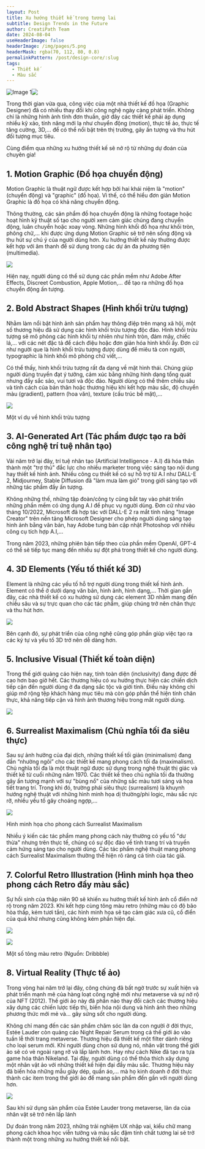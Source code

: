 ```yaml
---
layout: Post
title: Xu hướng thiết kế trong tương lai
subtitle: Design Trends in the Future
author: CreatiPath Team
date: 2024-08-04
useHeaderImage: false
headerImage: /img/pages/5.png
headerMask: rgba(70, 112, 80, 0.8)
permalinkPattern: /post/design-core/:slug
tags:
  - Thiết kế
  - Màu sắc
---
```


<img src="https://count-viewer.vercel.app//api/blog/view?url=https://creatipath.github.io/post/design-core/design-trends-in-the-future" alt="Image 1" style="float: left">


![](../../.vuepress/public/img/pages/xu-huong-thiet-ke-trong-tuong-lai.png)

Trong thời gian vừa qua, công việc của một nhà thiết kế đồ họa (Graphic Designer) đã có nhiều thay đổi khi công nghệ ngày càng phát triển. Không chỉ là những hình ảnh tĩnh đơn thuần, giờ đây các thiết kế phải áp dụng nhiều kỹ xảo, tính năng mới lạ như chuyển động (motion), thực tế ảo, thực tế tăng cường, 3D,... để có thể nổi bật trên thị trường, gây ấn tượng và thu hút đối tượng mục tiêu.

Cùng điểm qua những xu hướng thiết kế sẽ nở rộ từ những dự đoán của chuyên gia!

## 1. Motion Graphic (Đồ họa chuyển động)

Motion Graphic là thuật ngữ được kết hợp bởi hai khái niệm là "motion" (chuyển động) và "graphic" (đồ họa). Vì thế, có thể hiểu đơn giản Motion Graphic là đồ họa có khả năng chuyển động. 

Thông thường, các sản phẩm đồ họa chuyển động là những footage hoặc hoạt hình kỹ thuật số tạo cho người xem cảm giác chúng đang chuyển động, luân chuyển hoặc xoay vòng. Những hình khối đồ họa như khối tròn, phông chữ,... khi được ứng dụng Motion Graphic sẽ trở nên sống động và thu hút sự chú ý của người dùng hơn. Xu hướng thiết kế này thường được kết hợp với âm thanh để sử dụng trong các dự án đa phương tiện (multimedia).

 ![](../../.vuepress/public/img/in-post/section6/1.png)

Hiện nay, người dùng có thể sử dụng các phần mềm như Adobe After Effects, Discreet Combustion, Apple Motion,... để tạo ra những đồ họa chuyển động ấn tượng.

## 2. Bold Abstract Shapes (Hình khối trừu tượng)

Nhằm làm nổi bật hình ảnh sản phẩm hay thông điệp trên mạng xã hội, một số thương hiệu đã sử dụng các hình khối trừu tượng độc đáo. Hình khối trừu tượng sẽ mô phỏng các hình khối tự nhiên như hình tròn, đám mây, chiếc lá,... với các nét đặc tả để cách điệu hoặc đơn giản hóa hình khối ấy. Đơn cử như người que là hình khối trừu tượng được dùng để miêu tả con người, typographic là hình khối mô phỏng chữ viết,...

Có thể thấy, hình khối trừu tượng rất đa dạng về mặt hình thái. Chúng giúp người dùng truyền đạt ý tưởng, cảm xúc bằng những hình dạng tổng quát nhưng đầy sắc sảo, vui tươi và độc đáo. Người dùng có thể thêm chiều sâu và tính cách của bản thân hoặc thương hiệu khi kết hợp màu sắc, độ chuyển màu (gradient), pattern (hoa văn), texture (cấu trúc bề mặt),...

 
 ![](../../.vuepress/public/img/in-post/section6/2.png)

Một ví dụ về hình khối trừu tượng

## 3. AI-Generated Art (Tác phẩm được tạo ra bởi công nghệ trí tuệ nhân tạo)

Vài năm trở lại đây, trí tuệ nhân tạo (Artificial Intelligence - A.I) đã hóa thân thành một "trợ thủ" đắc lực cho nhiều marketer trong việc sáng tạo nội dung hay thiết kế hình ảnh. Nhiều công cụ thiết kế có sự hỗ trợ từ A.I như DALL-E 2, Midjourney, Stable Diffusion đã "làm mưa làm gió" trong giới sáng tạo với những tác phẩm đầy ấn tượng. 

Không những thế, những tập đoàn/công ty cũng bắt tay vào phát triển những phần mềm có ứng dụng A.I để phục vụ người dùng. Đơn cử như vào tháng 10/2022, Microsoft đã hợp tác với DALL-E 2 ra mắt tính năng "Image Creator" trên nền tảng Microsoft Designer cho phép người dùng sáng tạo hình ảnh bằng văn bản, hay Adobe tung bản cập nhật Photoshop với nhiều công cụ tích hợp A.I,... 


Trong năm 2023, những phiên bản tiếp theo của phần mềm OpenAI, GPT-4 có thể sẽ tiếp tục mang đến nhiều sự đột phá trong thiết kế cho người dùng.

## 4. 3D Elements (Yếu tố thiết kế 3D)

Element là những các yếu tố hỗ trợ người dùng trong thiết kế hình ảnh. Element có thể ở dưới dạng văn bản, hình ảnh, hình dạng,... Thời gian gần đây, các nhà thiết kế có xu hướng sử dụng các element 3D nhằm mang đến chiều sâu và sự trực quan cho các tác phẩm, giúp chúng trở nên chân thực và thu hút hơn.

 
 ![](../../.vuepress/public/img/in-post/section6/3.png)

Bên cạnh đó, sự phát triển của công nghệ cũng góp phần giúp việc tạo ra các ký tự và yếu tố 3D trở nên dễ dàng hơn.

## 5. Inclusive Visual (Thiết kế toàn diện)

Trong thế giới quảng cáo hiện nay, tính toàn diện (inclusivity) đang được đề cao hơn bao giờ hết. Các thương hiệu có xu hướng thực hiện các chiến dịch tiếp cận đến người dùng ở đa dạng sắc tộc và giới tính. Điều này không chỉ giúp mở rộng tệp khách hàng mục tiêu mà còn góp phần thể hiện tính chân thực, khả năng tiếp cận và hình ảnh thương hiệu trong mắt người dùng.

 
 ![](../../.vuepress/public/img/in-post/section6/4.png)

## 6. Surrealist Maximalism (Chủ nghĩa tối đa siêu thực)

Sau sự ảnh hưởng của đại dịch, những thiết kế tối giản (minimalism) đang dần “nhường ngôi” cho các thiết kế mang phong cách tối đa (maximalism). Chủ nghĩa tối đa là một thuật ngữ được sử dụng trong nghệ thuật thị giác và thiết kế từ cuối những năm 1970. Các thiết kế theo chủ nghĩa tối đa thường gây ấn tượng mạnh với sự "bùng nổ" của những sắc màu tươi sáng và họa tiết trang trí. Trong khi đó, trường phái siêu thực (surrealism) là khuynh hướng nghệ thuật với những hình minh họa dị thường/phi logic, màu sắc rực rỡ, nhiều yếu tố gây choáng ngợp,...

 
 ![](../../.vuepress/public/img/in-post/section6/5.png)

Hình minh họa cho phong cách Surrealist Maximalism

Nhiều ý kiến các tác phẩm mang phong cách này thường có yếu tố "dư thừa" nhưng trên thực tế, chúng có sự độc đáo về tính trang trí và truyền cảm hứng sáng tạo cho người dùng. Các tác phẩm nghệ thuật mang phong cách Surrealist Maximalism thường thể hiện rõ ràng cá tính của tác giả.

## 7. Colorful Retro Illustration (Hình minh họa theo phong cách Retro đầy màu sắc)

Sự hồi sinh của thập niên 90 sẽ khiến xu hướng thiết kế hình ảnh cổ điển nở rộ trong năm 2023. Khi kết hợp cùng tông màu retro (những màu có độ bão hòa thấp, kém tươi tắn), các hình minh họa sẽ tạo cảm giác xưa cũ, cổ điển của quá khứ nhưng cũng không kém phần hiện đại.

 
 ![](../../.vuepress/public/img/in-post/section6/6.png)

 
 ![](../../.vuepress/public/img/in-post/section6/7.png)

Một số tông màu retro (Nguồn: Dribbble)

## 8. Virtual Reality (Thực tế ảo)

Trong vòng hai năm trở lại đây, công chúng đã bất ngờ trước sự xuất hiện và phát triển mạnh mẽ của hàng loạt công nghệ mới như metaverse và sự nở rộ của NFT (2012). Thế giới ảo này đã phần nào thay đổi cách các thương hiệu xây dựng các chiến lược tiếp thị, biến hóa nội dung và hình ảnh theo những phương thức mới mẻ và... gây sửng sốt cho người dùng. 

Không chỉ mang đến các sản phẩm chăm sóc làn da con người ở đời thực, Estée Lauder còn quảng cáo Night Repair Serum trong cả thế giới ảo vào tuần lễ thời trang metaverse. Thương hiệu đã thiết kế một filter dành riêng cho loại serum mới. Khi người dùng chọn sử dụng nó, nhân vật trong thế giới ảo sẽ có vẻ ngoài rạng rỡ và lấp lánh hơn. Hay như cách Nike đã tạo ra tựa game hóa thân Nikeland. Tại đây, người dùng có thể thỏa thích xây dựng một nhân vật ảo với những thiết kế hiện đại đầy màu sắc. Thương hiệu này đã biến hóa những mẫu giày dép, quần áo,... mà họ kinh doanh ở đời thực thành các item trong thế giới ảo để mang sản phẩm đến gần với người dùng hơn. 

 
 ![](../../.vuepress/public/img/in-post/section6/8.png)

Sau khi sử dụng sản phẩm của Estée Lauder trong metaverse, làn da của nhân vật sẽ trở nên lấp lánh

Dự đoán trong năm 2023, những trải nghiệm UX nhập vai, kiểu chữ mang phong cách khoa học viễn tưởng và màu sắc đậm tính chất tương lai sẽ trở thành một trong những xu hướng thiết kế nổi bật.


